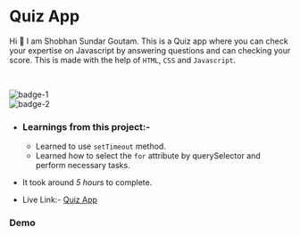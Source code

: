 # Quiz App

Hi 👋 I am Shobhan Sundar Goutam. This is a Quiz app where you can check your expertise on Javascript by answering questions and can checking your score. This is made with the help of `HTML`, `CSS` and `Javascript`.

<br>

![badge-1](https://img.shields.io/badge/HTML-CSS-blue)
<br>
![badge-2](https://img.shields.io/badge/-Javascript-yellow)

- ### Learnings from this project:-

  - Learned to use `setTimeout` method.
  - Learned how to select the `for` attribute by querySelector and perform necessary tasks.

- It took around _5 hours_ to complete.

- Live Link:- [Quiz App](https://jsquiz-fsjs.netlify.app/)

### Demo


